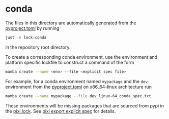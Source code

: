 # conda

The files in this directory are automatically generated from the
[pyproject.toml](../pyproject.toml) by running

```sh
just -n lock-conda
```

in the repository root directory.

To create a corresponding conda environment, use the environment and platform
specific lockfile to construct a command of the form

```sh
mamba create --name <env> --file <explicit spec file>
```

For example, for a conda environment named `mypackage` and the `dev` environment
from the [pyproject.toml](../pyproject.toml) on x86_64-linux architecture run

```sh
mamba create --name mypackage --file dev_linux-64_conda_spec.txt
```

These environments will be missing packages that are sourced from pypi in the
[pixi.lock](../pixi.lock). See [pixi export explicit
spec](https://pixi.sh/dev/reference/cli/#project-export-conda-explicit-spec) for
details.
